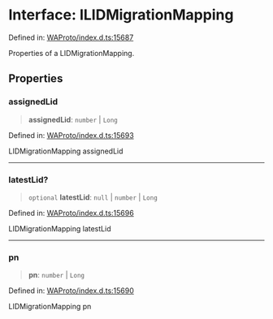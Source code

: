 # Interface: ILIDMigrationMapping

Defined in: [WAProto/index.d.ts:15687](https://github.com/Fokusdotid/Baileys/blob/039f28db78950e3bac7c407f144ea390dcdf207d/WAProto/index.d.ts#L15687)

Properties of a LIDMigrationMapping.

## Properties

### assignedLid

> **assignedLid**: `number` \| `Long`

Defined in: [WAProto/index.d.ts:15693](https://github.com/Fokusdotid/Baileys/blob/039f28db78950e3bac7c407f144ea390dcdf207d/WAProto/index.d.ts#L15693)

LIDMigrationMapping assignedLid

***

### latestLid?

> `optional` **latestLid**: `null` \| `number` \| `Long`

Defined in: [WAProto/index.d.ts:15696](https://github.com/Fokusdotid/Baileys/blob/039f28db78950e3bac7c407f144ea390dcdf207d/WAProto/index.d.ts#L15696)

LIDMigrationMapping latestLid

***

### pn

> **pn**: `number` \| `Long`

Defined in: [WAProto/index.d.ts:15690](https://github.com/Fokusdotid/Baileys/blob/039f28db78950e3bac7c407f144ea390dcdf207d/WAProto/index.d.ts#L15690)

LIDMigrationMapping pn
